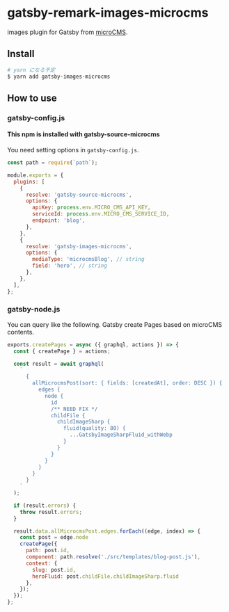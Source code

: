 # gatsby-remark-images-microcms

images plugin for Gatsby from [microCMS](https://microcms.io/).

## Install

```sh
# yarn になる予定
$ yarn add gatsby-images-microcms
```

## How to use

### gatsby-config.js

#### This npm is installed with gatsby-source-microcms

You need setting options in `gatsby-config.js`.

```js
const path = require(`path`);

module.exports = {
  plugins: [
    {
      resolve: 'gatsby-source-microcms',
      options: {
        apiKey: process.env.MICRO_CMS_API_KEY,
        serviceId: process.env.MICRO_CMS_SERVICE_ID,
        endpoint: 'blog',
      },
    },
    {
      resolve: 'gatsby-images-microcms',
      options: {
        mediaType: 'microcmsBlog', // string
        field: 'hero', // string
      },
    },
  ],
};
```

### gatsby-node.js

You can query like the following. Gatsby create Pages based on microCMS contents.

```js
exports.createPages = async ({ graphql, actions }) => {
  const { createPage } = actions;

  const result = await graphql(
    `
      {
        allMicrocmsPost(sort: { fields: [createdAt], order: DESC }) {
          edges {
            node {
              id
              /** NEED FIX */
              childFile {
                childImageSharp {
                  fluid(quality: 80) {
                    ...GatsbyImageSharpFluid_withWebp
                  }
                }
              }
            }
          }
        }
      }
    `
  );

  if (result.errors) {
    throw result.errors;
  }

  result.data.allMicrocmsPost.edges.forEach((edge, index) => {
    const post = edge.node
    createPage({
      path: post.id,
      component: path.resolve('./src/templates/blog-post.js'),
      context: {
        slug: post.id,
        heroFluid: post.childFile.childImageSharp.fluid
      },
    });
  });
};
```
